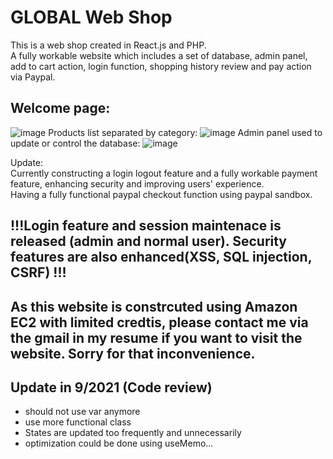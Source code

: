 # GLOBAL Web Shop 
This is a web shop created in React.js and PHP. <br />
A fully workable website which includes a set of database, admin panel, add to cart action, login function, shopping history review and pay action via Paypal.  

## Welcome page:
![image](https://user-images.githubusercontent.com/74143516/111035105-cb20ab80-8453-11eb-9d37-e1053260c50c.png)
Products list separated by category:
![image](https://user-images.githubusercontent.com/74143516/111035113-da9ff480-8453-11eb-8624-e8be34f8dcab.png)
Admin panel used to update or control the database:
![image](https://user-images.githubusercontent.com/74143516/111035122-e4c1f300-8453-11eb-99dd-0eae2efb97f8.png)

Update:  
Currently constructing a login logout feature and a fully workable payment feature, enhancing security and improving users' experience.  
Having a fully functional paypal checkout function using paypal sandbox.
## !!!Login feature and session maintenace is released (admin and normal user). Security features are also enhanced(XSS, SQL injection, CSRF) !!!
## As this website is constrcuted using Amazon EC2 with limited credtis, please contact me via the gmail in my resume if you want to visit the website. Sorry for that inconvenience.  
## Update in 9/2021 (Code review)  
- should not use var anymore
- use more functional class
- States are updated too frequently and unnecessarily
- optimization could be done using useMemo...
